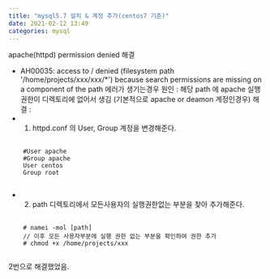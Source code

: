 ```yaml
---
title: "mysql5.7 설치 & 계정 추가(centos7 기준)"
date: 2021-02-12 13:49
categories: mysql
---
```

apache(httpd) permission denied 해결
-  AH00035: access to / denied (filesystem path '/home/projects/xxx/xxx/*') because search permissions are missing on a component of the path
에러가 생기는경우 
원인 : 해당 path 에 apache 실행권한이 디렉토리에 없어서 생김 (기본적으로 apache or deamon 계정인경우)
해결 : 
 - 1. httpd.conf 의 User, Group 계정을 변경해준다.
 <pre>
  <code>
    #User apache
    #Group apache
    User centos
    Group root
  </code>
</pre>

 - 2. path 디렉토리에서 모든사용자의 실행권한없는 부분을 찾아 추가해준다.
<pre>
  <code>
    # namei -mol [path]
    // 이후 모든 사용자부분에 실행 권한 없는 부분을 확인하여 권한 추가
    # chmod +x /home/projects/xxx
  </code>
</pre>

2번으로 해결했었음.
